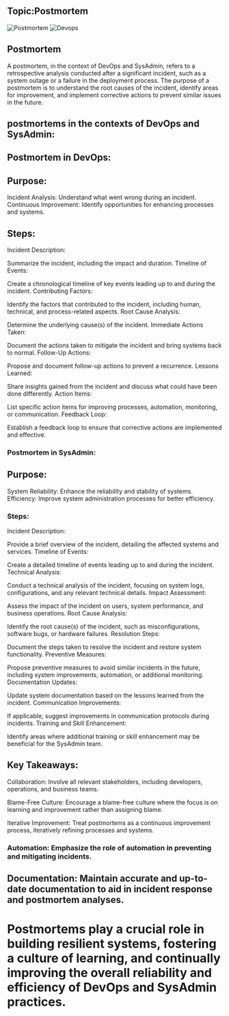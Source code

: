 ## Topic:Postmortem
![Postmortem](file:///C:/Users/ESTHER%20EJIMOFOR/Desktop/devops.png)
![Devops](file:///C:/Users/ESTHER%20EJIMOFOR/Downloads/Devopsadmins.jpg)

## Postmortem
A postmortem, in the context of DevOps and SysAdmin, refers to a retrospective analysis conducted after a significant incident, such as a system outage or a failure in the deployment process. The purpose of a postmortem is to understand the root causes of the incident, identify areas for improvement, and implement corrective actions to prevent similar issues in the future. 

## postmortems in the contexts of DevOps and SysAdmin:

## Postmortem in DevOps:

## Purpose:
Incident Analysis: Understand what went wrong during an incident.
Continuous Improvement: Identify opportunities for enhancing processes and systems.

## Steps:
Incident Description:

Summarize the incident, including the impact and duration.
Timeline of Events:

Create a chronological timeline of key events leading up to and during the incident.
Contributing Factors:

Identify the factors that contributed to the incident, including human, technical, and process-related aspects.
Root Cause Analysis:

Determine the underlying cause(s) of the incident.
Immediate Actions Taken:

Document the actions taken to mitigate the incident and bring systems back to normal.
Follow-Up Actions:

Propose and document follow-up actions to prevent a recurrence.
Lessons Learned:

Share insights gained from the incident and discuss what could have been done differently.
Action Items:

List specific action items for improving processes, automation, monitoring, or communication.
Feedback Loop:

Establish a feedback loop to ensure that corrective actions are implemented and effective.

### Postmortem in SysAdmin:

## Purpose:
System Reliability: Enhance the reliability and stability of systems.
Efficiency: Improve system administration processes for better efficiency.

### Steps:
Incident Description:

Provide a brief overview of the incident, detailing the affected systems and services.
Timeline of Events:

Create a detailed timeline of events leading up to and during the incident.
Technical Analysis:

Conduct a technical analysis of the incident, focusing on system logs, configurations, and any relevant technical details.
Impact Assessment:

Assess the impact of the incident on users, system performance, and business operations.
Root Cause Analysis:

Identify the root cause(s) of the incident, such as misconfigurations, software bugs, or hardware failures.
Resolution Steps:

Document the steps taken to resolve the incident and restore system functionality.
Preventive Measures:

Propose preventive measures to avoid similar incidents in the future, including system improvements, automation, or additional monitoring.
Documentation Updates:

Update system documentation based on the lessons learned from the incident.
Communication Improvements:

If applicable, suggest improvements in communication protocols during incidents.
Training and Skill Enhancement:

Identify areas where additional training or skill enhancement may be beneficial for the SysAdmin team.
## Key Takeaways:
Collaboration: Involve all relevant stakeholders, including developers, operations, and business teams.

Blame-Free Culture: Encourage a blame-free culture where the focus is on learning and improvement rather than assigning blame.

Iterative Improvement: Treat postmortems as a continuous improvement process, iteratively refining processes and systems.

### Automation: Emphasize the role of automation in preventing and mitigating incidents.

## Documentation: Maintain accurate and up-to-date documentation to aid in incident response and postmortem analyses.

# Postmortems play a crucial role in building resilient systems, fostering a culture of learning, and continually improving the overall reliability and efficiency of DevOps and SysAdmin practices.


